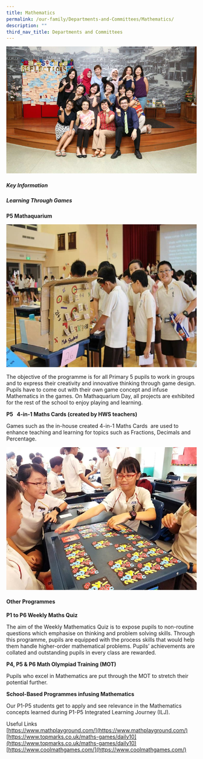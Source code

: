 ```yaml
---
title: Mathematics
permalink: /our-family/Departments-and-Committees/Mathematics/
description: ""
third_nav_title: Departments and Committees
---
```

![](/images/Our%20Family/Departments%20committees/Mathematics/3Maths-Department_resized.jpg)

##### **Key Information**


##### **Learning Through Games**

**P5 Mathaquarium**

![](/images/Our%20Family/Departments%20committees/Mathematics/math-aquarium_resized.jpg)

The objective of the programme is for all Primary 5 pupils to work in groups and to express their creativity and innovative thinking through game design. Pupils have to come out with their own game concept and infuse Mathematics in the games. On Mathaquarium Day, all projects are exhibited for the rest of the school to enjoy playing and learning.

**P5   4-in-1 Maths Cards (created by HWS teachers)**

Games such as the in-house created 4-in-1 Maths Cards  are used to enhance teaching and learning for topics such as Fractions, Decimals and Percentage.

![](/images/Our%20Family/Departments%20committees/Mathematics/maths_resized.jpg)

#### **Other Programmes**

**P1 to P6 Weekly Maths Quiz**  

The aim of the Weekly Mathematics Quiz is to expose pupils to non-routine questions which emphasise on thinking and problem solving skills. Through this programme, pupils are equipped with the process skills that would help them handle higher-order mathematical problems. Pupils’ achievements are collated and outstanding pupils in every class are rewarded.

**P4, P5 & P6 Math Olympiad Training (MOT)** 

Pupils who excel in Mathematics are put through the MOT to stretch their potential further.

**School-Based Programmes infusing Mathematics**

Our P1-P5 students get to apply and see relevance in the Mathematics concepts learned during P1-P5 Integrated Learning Journey (ILJ).

Useful Links  
[https://www.mathplayground.com/](https://www.mathplayground.com/)  
[https://www.topmarks.co.uk/maths-games/daily10](https://www.topmarks.co.uk/maths-games/daily10)  
[https://www.coolmathgames.com/](https://www.coolmathgames.com/)
